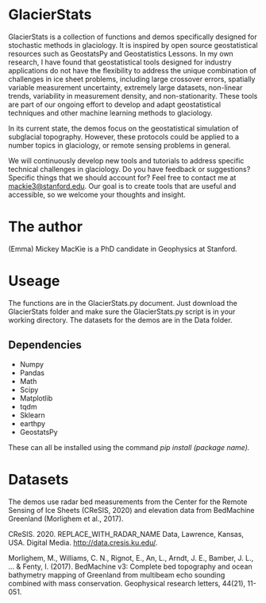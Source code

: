 # GlacierStats
GlacierStats is a collection of functions and demos specifically designed for stochastic methods in glaciology. It is inspired by open source geostatistical resources such as GeostatsPy and Geostatistics Lessons. In my own research, I have found that geostatistical tools designed for industry applications do not have the flexibility to address the unique combination of challenges in ice sheet problems, including large crossover errors, spatially variable measurement uncertainty, extremely large datasets, non-linear trends, variability in measurement density, and non-stationarity. These tools are part of our ongoing effort to develop and adapt geostatistical techniques and other machine learning methods to glaciology.

In its current state, the demos focus on the geostatistical simulation of subglacial topography. However, these protocols could be applied to a number topics in glaciology, or remote sensing problems in general.

We will continuously develop new tools and tutorials to address specific technical challenges in glaciology. Do you have feedback or suggestions? Specific things that we should account for? Feel free to contact me at mackie3@stanford.edu. Our goal is to create tools that are useful and accessible, so we welcome your thoughts and insight.


# The author
(Emma) Mickey MacKie is a PhD candidate in Geophysics at Stanford.

# Useage
The functions are in the GlacierStats.py document. Just download the GlacierStats folder and make sure the GlacierStats.py script is in your working directory. The datasets for the demos are in the Data folder.

## Dependencies
* Numpy
* Pandas
* Math
* Scipy
* Matplotlib
* tqdm
* Sklearn
* earthpy
* GeostatsPy

These can all be installed using the command *pip install (package name).*

# Datasets

The demos use radar bed measurements from the Center for the Remote Sensing of Ice Sheets (CReSIS, 2020) and elevation data from BedMachine Greenland (Morlighem et al., 2017).

CReSIS. 2020. REPLACE_WITH_RADAR_NAME Data, Lawrence, Kansas, USA. Digital Media. http://data.cresis.ku.edu/.

Morlighem, M., Williams, C. N., Rignot, E., An, L., Arndt, J. E., Bamber, J. L., ... & Fenty, I. (2017). BedMachine v3: Complete bed topography and ocean bathymetry mapping of Greenland from multibeam echo sounding combined with mass conservation. Geophysical research letters, 44(21), 11-051.

